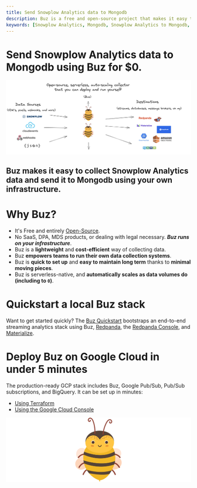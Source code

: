 ```yaml
---
title: Send Snowplow Analytics data to Mongodb
description: Buz is a free and open-source project that makes it easy to collect, validate, and load Snowplow Analytics data to Mongodb.
keywords: [Snowplow Analytics, Mongodb, Snowplow Analytics to Mongodb, event tracking, free, open-source, Buz]
---
```


# Send Snowplow Analytics data to Mongodb using Buz for $0.

![buzflow](../../../../../static/img/buzflow.png)


## Buz makes it easy to collect Snowplow Analytics data and send it to Mongodb using your **own infrastructure**.


# Why Buz?

- It's Free and entirely [Open-Source](https://github.com/silverton-io/buz).
- No SaaS, DPA, MDS products, or dealing with legal necessary. ***Buz runs on your infrastructure***.
- Buz is a **lightweight** and **cost-efficient** way of collecting data.
- Buz **empowers teams to run their own data collection systems**.
- Buz is **quick to set up** and **easy to maintain long term** thanks to **minimal moving pieces**.
- Buz is serverless-native, and **automatically scales as data volumes do (including to `0`)**.


# Quickstart a local Buz stack

Want to get started quickly? The [Buz Quickstart](/examples/quickstart) bootstraps an end-to-end streaming analytics stack using Buz, [Redpanda](https://redpanda.com/?utm_medium=hipanda&utm_source=buz), the [Redpanda Console](https://docs.redpanda.com/docs/console/?utm_medium=hipanda&utm_source=buz), and [Materialize](https://materialize.com/?utm_medium=himaterialize&utm_source=buz).


# Deploy Buz on Google Cloud in under 5 minutes

The production-ready GCP stack includes Buz, Google Pub/Sub, Pub/Sub subscriptions, and BigQuery. It can be set up in minutes:

- [Using Terraform](/production-deployment/gcp/terraform)
- [Using the Google Cloud Console](/production-deployment/gcp/console)


![buzz](../../../../../static/img/buzz.png)
